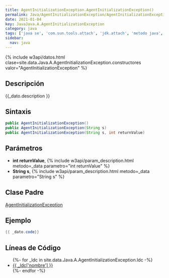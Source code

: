 ```yaml
---
title: AgentInitializationException.AgentInitializationException()
permalink: Java/AgentInitializationException/AgentInitializationException
date: 2021-01-04
key: JavaJava.A.AgentInitializationException
category: java
tags: ['java se', 'com.sun.tools.attach', 'jdk.attach', 'metodo java', 'Java 1.0']
sidebar: 
  nav: java
---
```


{% include w3api/datos.html clase=site.data.Java.A.AgentInitializationException.constructores valor="AgentInitializationException" %}

## Descripción
{{_dato.description }}

## Sintaxis
~~~java
public AgentInitializationException()
public AgentInitializationException(String s)
public AgentInitializationException(String s, int returnValue)
~~~

## Parámetros
* **int returnValue**,  {% include w3api/param_description.html metodo=_data parametro="int returnValue" %}
* **String s**,  {% include w3api/param_description.html metodo=_data parametro="String s" %}

## Clase Padre
[AgentInitializationException](/Java/AgentInitializationException/)

## Ejemplo
~~~java
{{ _dato.code}}
~~~

## Líneas de Código
<ul>
{%- for _ldc in site.data.Java.A.AgentInitializationException.ldc -%}
   <li>
       <a href="{{_ldc['url'] }}">{{ _ldc['nombre'] }}</a>
   </li>
{%- endfor -%}
</ul>
